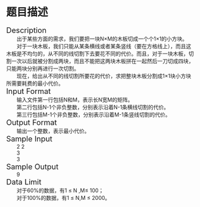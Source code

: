 # 题目描述


<div><span style="font-size: 15pt">Description</span></div>
<div style="text-indent: 21pt">出于某些方面的需求，我们要把一块N×M的木板切成一个个1×1的小方块。</div>
<div style="text-indent: 21pt">对于一块木板，我们只能从某条横线或者某条竖线（要在方格线上），而且这木板是不均匀的，从不同的线切割下去要花不同的代价。而且，对于一块木板，切割一次以后就被分割成两块，而且不能把这两块木板拼在一起然后一刀切成四块，只能两块分别再进行一次切割。</div>
<div style="text-indent: 21pt">现在，给出从不同的线切割所要花的代价，求把整块木板分割成1×1块小方块所需要耗费的最小代价。</div>
<div><span style="font-size: 15pt">Input Format</span></div>
<div style="text-indent: 21pt">输入文件第一行包括N和M，表示长N宽M的矩阵。</div>
<div style="text-indent: 21pt">第二行包括N-1个非负整数，分别表示沿着N-1条横线切割的代价。</div>
<div style="text-indent: 21pt">第三行包括M-1个非负整数，分别表示沿着M-1条竖线切割的代价。</div>
<div><span style="font-size: 15pt">Output Format</span></div>
<div style="text-indent: 21pt">输出一个整数，表示最小代价。</div>
<div><span style="font-size: 15pt">Sample Input</span></div>
<div style="text-indent: 21pt">2 2</div>
<div style="text-indent: 21pt">3</div>
<div style="text-indent: 21pt">3</div>
<div><span style="font-size: 15pt">Sample Output</span></div>
<div style="text-indent: 21pt">9</div>
<div><span style="font-size: 15pt">Data Limit</span></div>
<div style="text-indent: 21pt">对于60%的数据，有1 ≤ N ,M≤ 100；</div>
<div style="text-indent: 21pt">对于100%的数据，有1 ≤ N,M ≤ 2000。</div>
